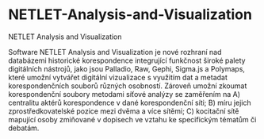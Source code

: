 # NETLET-Analysis-and-Visualization
NETLET Analysis and Visualization

Software NETLET Analysis and Visualization je nové rozhraní nad databázemi historické korespondence integrující funkčnost široké palety digitálních nástrojů, jako jsou Palladio, Raw, Gephi, Sigma.js a Polymaps, které umožní vytvářet digitální vizualizace s využitím dat a metadat korespondenčních souborů různých osobností. Zároveň umožní zkoumat korespondenční soubory metodami síťové analýzy se zaměřením na A) centralitu aktérů korespondence v dané korespondenční síti; B) míru jejich zprostředkovatelské pozice mezi dvěma a více sítěmi; C) kocitační sítě mapující osoby zmiňované v dopisech ve vztahu ke specifickým tématům či debatám.
